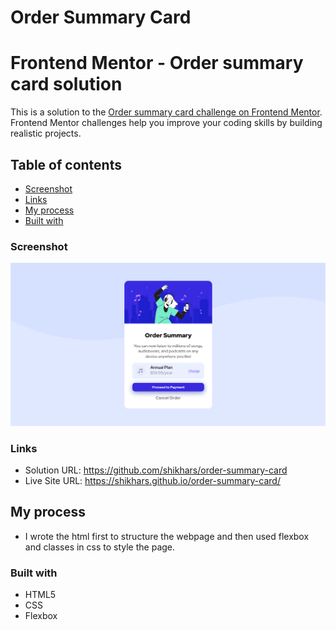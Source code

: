 # Order Summary Card
# Frontend Mentor - Order summary card solution

This is a solution to the [Order summary card challenge on Frontend Mentor](https://www.frontendmentor.io/challenges/order-summary-component-QlPmajDUj). Frontend Mentor challenges help you improve your coding skills by building realistic projects. 

## Table of contents

- [Screenshot](#screenshot)
- [Links](#links)
- [My process](#my-process)
- [Built with](#built-with)

### Screenshot

![](https://github.com/shikhars/order-summary-card/blob/nondefault/images/Screenshot.png)


### Links

- Solution URL: https://github.com/shikhars/order-summary-card
- Live Site URL: https://shikhars.github.io/order-summary-card/

## My process

- I wrote the html first to structure the webpage and then used flexbox and classes in css to style the page.

### Built with

- HTML5
- CSS
- Flexbox
